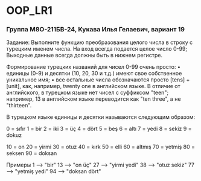 # OOP_LR1

### Группа М8О-211БВ-24, Кукава Илья Гелаевич, вариант 19

Задание: Выполните функцию преобразования целого числа в строку с турецким именем числа. 
На вход всегда подается целое число 0-99; 
Выходные данные всегда должны быть в нижнем регистре. 
 
Формирование турецких названий для чисел 0-99 очень просто: 
• единицы (0-9) и десятки (10, 20, 30 и т.д.) имеют свое собственное уникальное имя; 
• все остальные числа обозначаются просто [tens] + [unit], как, например, twenty one в 
английском языке. 
В отличие от английского, в турецком языке нет чисел с суффиксом "teen"; например, 13 в 
английском языке переводится как "ten three", а не "thirteen". 
 
В турецком языке единицы и десятки называются следующим образом: 
  
0 = sıfır 
1 = bir 
2 = iki 
3 = üç 
4 = dört 
5 = beş 
6 = altı 
7 = yedi 
8 = sekiz 
9 = dokuz 
  
10 = on 
20 = yirmi 
30 = otuz 
40 = kırk 
50 = elli 
60 = altmış 
70 = yetmiş 
80 = seksen 
90 = doksan 
 
Примеры 
1 --> "bir" 
13 --> "on üç" 
27 --> "yirmi yedi" 
38 --> "otuz sekiz" 
77 --> "yetmiş yedi" 
94 --> "doksan dört"